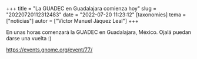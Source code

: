 +++
title = "La GUADEC en Guadalajara comienza hoy"
slug = "20220720112312483"
date = "2022-07-20 11:23:12"
[taxonomies]
tema = ["noticias"]
autor = ["Víctor Manuel Jáquez Leal"]
+++

En unas horas comenzará la GUADEC en Guadalajara, México. Ojalá puedan
darse una vuelta :)

https://events.gnome.org/event/77/

